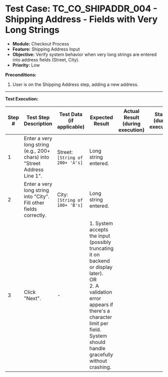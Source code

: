 # Test Case: TC_CO_SHIPADDR_004 - Shipping Address - Fields with Very Long Strings

* **Module:** Checkout Process
* **Feature:** Shipping Address Input
* **Objective:** Verify system behavior when very long strings are entered into address fields (Street, City).
* **Priority:** Low

**Preconditions:**
1.  User is on the Shipping Address step, adding a new address.

---
**Test Execution:**

| Step # | Test Step Description                                                                 | Test Data (if applicable)                     | Expected Result                                                                                                                               | Actual Result (during execution) | Status (during execution) | Notes (during execution) |
|--------|---------------------------------------------------------------------------------------|-----------------------------------------------|-----------------------------------------------------------------------------------------------------------------------------------------------|----------------------------------|---------------------------|--------------------------|
| 1      | Enter a very long string (e.g., 200+ chars) into "Street Address Line 1".             | Street: `[String of 200+ 'A's]`               | Long string entered.                                                                                                                          |                                  |                           |                          |
| 2      | Enter a very long string into "City". Fill other fields correctly.                    | City: `[String of 100+ 'B's]`                 | Long string entered.                                                                                                                          |                                  |                           |                          |
| 3      | Click "Next".                                                                         | -                                             | 1. System accepts the input (possibly truncating it on backend or display later). <br> OR <br> 2. A validation error appears if there's a character limit per field. <br> System should handle gracefully without crashing. |                                  |                           |                          |
